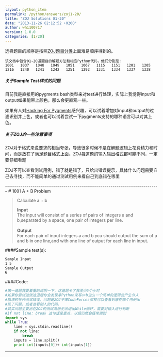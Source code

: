 ```yaml
---
layout: python_item
permalink: /python/answers/zoj1-20/
title: "ZOJ Solutions 01-20"
date: "2013-11-26 02:12:52 +0200"
author: wh1100717
version: 1.0.0
categories: [1/20]
---
```


选择题目的顺序是按照[ZOJ题目分类](http://blog.sina.com.cn/s/blog_8019dfa70100s8ff.html)上面难易顺序得到的。


```
该文档中包含01-20道题目的解题方法和相应Python代码，他们分别是：
1001   1037   1048   1049   1051   1067   1115   1151   1201   1205
1216   1240   1241   1242   1251   1292   1331   1334   1337   1338
```
<div class="note info">
  <h5>关于Sample Test样式的问题</h5>
  <p>目前我是直接用的pygments bash类型来对test进行处理，实际上我觉得input和output如果能带上颜色，那么会更直观一些。</p>
  <p>如果有人对<a href="http://pygments.org/" target=_blank>Hacking For Pygments</a>感兴趣，可以试着增加对input和output的过滤识别并上色，或者也可以试着尝试一下pygments支持的哪种语言可以对其上色。</p>
</div>

<div class="note warning">
  <h5>关于ZOJ的一些注意事项</h5>
  <p>ZOJ对于格式来说要求的相当夸张，导致很多时候不是在解题逻辑上花费精力和时间，而是放在了满足题目格式上面，ZOJ每道题的输入输出格式都可能不同，一定要仔细看题</p>
  <p>ZOJ不可以查看测试用例，错了就是错了，只给出错误提示，具体什么问题需要自己去寻找，而不能简单的通过测试用例来看自己到底错在哪里</p>
</div>
-------------------------------------------------------------------------------
# 1001 A + B Problem

<blockquote>
<p>Calculate a + b</p>
<strong>Input</strong><br>
The input will consist of a series of pairs of integers a and b,separated by a space, one pair of integers per line.
<br>
<br>
<strong>Output</strong><br>
For each pair of input integers a and b you should output the sum of a and b in one line,and with one line of output for each line in input.
</blockquote>

####Sample test(s):

```bash
Sample Input
1 5
Sample Output
6
```

####Code:

```python
#第一道题我要着重的说明一下，这道题卡了我至少6个小时
#如果你尝试这做这道题你会发现拿Python来写a+b这么一个简单的逻辑会产生令人
#崩溃的各种测试错误，问题是ZOJ不像CodeForces那样可以查看到底在哪个用例出
#现了问题，或者查看别人的代码。
#其实问题主要出在ZOJ的测试系统无法退出While循环，需要对输入进行判断
#if not line: break 这句话是重点，以后仍然会经常用到
import sys
while True:
	line = sys.stdin.readline()
	if not line:
		break
	inputs = line.split()
	print int(inputs[0])+ int(inputs[1])
```

-------------------------------------------------------------------------------
